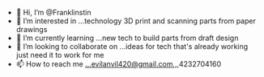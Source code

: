 - 👋 Hi, I’m @Franklinstin
- 👀 I’m interested in ...technology 3D print and scanning parts from paper drawings 
- 🌱 I’m currently learning ...new tech to build parts from draft design 
- 💞️ I’m looking to collaborate on ...ideas for tech that's already working just need it to work for me 
- 📫 How to reach me ...evilanvil420@gmail.com,,,4232704160

<!---
Franklinstin/Franklinstin is a ✨ special ✨ repository because its `README.md` (this file) appears on your GitHub profile.
You can click the Preview link to take a look at your changes.
--->
